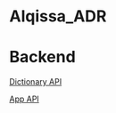 # Alqissa_ADR

# Backend
[Dictionary API](backend/DICTIONARY_API.md)

[App API](backend/ALQISSA_API.md)
